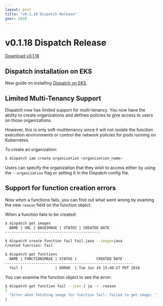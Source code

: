 ```yaml
---
layout: post
title: "v0.1.18 Dispatch Release"
year: 2018
---
```


# v0.1.18 Dispatch Release

[Download v0.1.18](https://github.com/vmware/dispatch/releases/tag/v0.1.18)


## Dispatch installation on EKS
New guide on installing [Dispatch on EKS](https://vmware.github.io/dispatch/documentation/guides/eks).

## Limited Multi-Tenancy Support
Dispatch now has limited support for multi-tenancy. You now have the ability to create organizations and defines policies to give access to users on those organizations. 

However, this is only soft-multitenancy since it will not isolate the function execution environments or control the network policies for pods running on Kubernetes.

To create an organization:
```bash
$ dispatch iam create organization <organization_name>
```

Users can specify the organization that they wish to access either by using the `--organization` flag or setting it in the Dispatch config file.

## Support for function creation errors
Now when a functions fails, you can find out what went wrong by examing the new `reason` field on the function object.

When a function fails to be created:
```bash
$ dispatch get images
  NAME | URL | BASEIMAGE | STATUS | CREATED DATE
--------------------------------------------

$ dispatch create function fail Fail.java --image=java
Created function: fail

$ dispatch get functions
  NAME | FUNCTIONIMAGE | STATUS |         CREATED DATE
-----------------------------------------------------------
  fail |               | ERROR  | Tue Jun 19 15:40:27 PDT 2018
```

You can examine the function object to see the error:
```bash
$ dispatch get function fail --json | jq -r .reason
[
  "Error when fetching image for function fail: failed to get image: 'java': [Code: 404] image java not found"
]
```